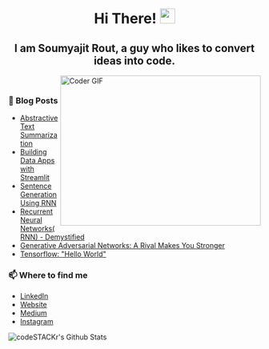 
<h1 align='center'> Hi There! <img src="https://media.giphy.com/media/hvRJCLFzcasrR4ia7z/giphy.gif" width="30px"> </h1>

<h2 align='center'>I am Soumyajit Rout, a guy who likes to convert ideas into code.</h2>

<img align='right' src="https://media.giphy.com/media/SWoSkN6DxTszqIKEqv/giphy.gif" alt="Coder GIF" width="400" height="300">

<br>

### 📰 Blog Posts 
- [Abstractive Text Summarization](https://digitaltesseract.com/abstractive-text-summarization/)
- [Building Data Apps with Streamlit](https://digitaltesseract.com/2020/06/20/building-a-data-app-with-streamlit/)
- [Sentence Generation Using RNN](https://digitaltesseract.com/2020/05/26/sentence-generation-using-rnn/) 
- [Recurrent Neural Networks(RNN) - Demystified](https://digitaltesseract.com/2020/05/08/recurrent-neural-networks/)
- [Generative Adversarial Networks: A Rival Makes You Stronger](https://medium.com/@soum1071/generative-adversarial-networks-a-rival-makes-you-stronger-d0b2aa87e06c)
- [Tensorflow: "Hello World"](https://medium.com/@soum1071/tensorflow-hello-world-9320004cfa9f)

### 📫 Where to find me
- [LinkedIn](https://www.linkedin.com/in/soumyajitrout/)
- [Website](https://soum-sr.github.io/)
- [Medium](https://medium.com/@soum1071)
- [Instagram](https://instagram.com/yei_ye_boi)


<img align="left" alt="codeSTACKr's Github Stats" src="https://github-readme-stats.vercel.app/api?username=soum-sr&show_icons=true&hide_border=true" />
